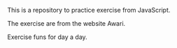 This is a repository to practice exercise from JavaScript. 

The exercise are from the website Awari.

Exercise funs for day a day. 

